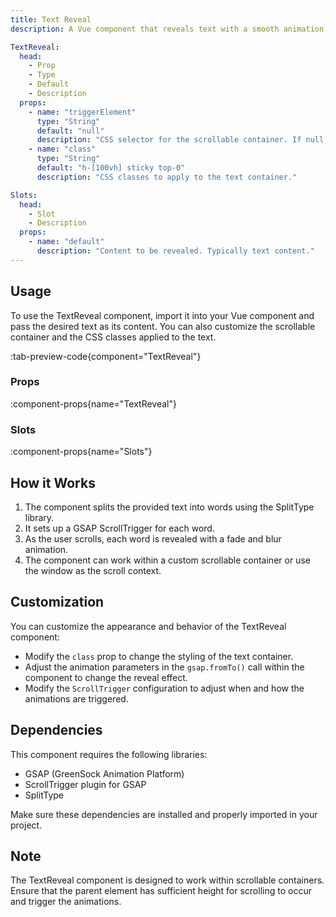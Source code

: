 ```yaml
---
title: Text Reveal
description: A Vue component that reveals text with a smooth animation as the user scrolls.

TextReveal:
  head:
    - Prop
    - Type
    - Default
    - Description
  props:
    - name: "triggerElement"
      type: "String"
      default: "null"
      description: "CSS selector for the scrollable container. If null, defaults to window."
    - name: "class"
      type: "String"
      default: "h-[100vh] sticky top-0"
      description: "CSS classes to apply to the text container."

Slots:
  head:
    - Slot
    - Description
  props:
    - name: "default"
      description: "Content to be revealed. Typically text content."
---
```


## Usage

To use the TextReveal component, import it into your Vue component and pass the desired text as its content. You can also customize the scrollable container and the CSS classes applied to the text.

:tab-preview-code{component="TextReveal"}

### Props

:component-props{name="TextReveal"}

### Slots

:component-props{name="Slots"}

## How it Works

1. The component splits the provided text into words using the SplitType library.
2. It sets up a GSAP ScrollTrigger for each word.
3. As the user scrolls, each word is revealed with a fade and blur animation.
4. The component can work within a custom scrollable container or use the window as the scroll context.

## Customization

You can customize the appearance and behavior of the TextReveal component:

- Modify the `class` prop to change the styling of the text container.
- Adjust the animation parameters in the `gsap.fromTo()` call within the component to change the reveal effect.
- Modify the `ScrollTrigger` configuration to adjust when and how the animations are triggered.

## Dependencies

This component requires the following libraries:

- GSAP (GreenSock Animation Platform)
- ScrollTrigger plugin for GSAP
- SplitType

Make sure these dependencies are installed and properly imported in your project.

## Note

The TextReveal component is designed to work within scrollable containers. Ensure that the parent element has sufficient height for scrolling to occur and trigger the animations.
